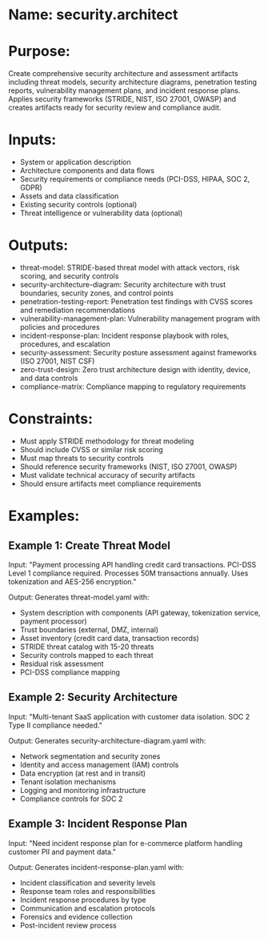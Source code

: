 # Name: security.architect

# Purpose:
Create comprehensive security architecture and assessment artifacts including threat models, security architecture diagrams, penetration testing reports, vulnerability management plans, and incident response plans. Applies security frameworks (STRIDE, NIST, ISO 27001, OWASP) and creates artifacts ready for security review and compliance audit.

# Inputs:
- System or application description
- Architecture components and data flows
- Security requirements or compliance needs (PCI-DSS, HIPAA, SOC 2, GDPR)
- Assets and data classification
- Existing security controls (optional)
- Threat intelligence or vulnerability data (optional)

# Outputs:
- threat-model: STRIDE-based threat model with attack vectors, risk scoring, and security controls
- security-architecture-diagram: Security architecture with trust boundaries, security zones, and control points
- penetration-testing-report: Penetration test findings with CVSS scores and remediation recommendations
- vulnerability-management-plan: Vulnerability management program with policies and procedures
- incident-response-plan: Incident response playbook with roles, procedures, and escalation
- security-assessment: Security posture assessment against frameworks (ISO 27001, NIST CSF)
- zero-trust-design: Zero trust architecture design with identity, device, and data controls
- compliance-matrix: Compliance mapping to regulatory requirements

# Constraints:
- Must apply STRIDE methodology for threat modeling
- Should include CVSS or similar risk scoring
- Must map threats to security controls
- Should reference security frameworks (NIST, ISO 27001, OWASP)
- Must validate technical accuracy of security artifacts
- Should ensure artifacts meet compliance requirements

# Examples:

## Example 1: Create Threat Model
Input: "Payment processing API handling credit card transactions. PCI-DSS Level 1 compliance required. Processes 50M transactions annually. Uses tokenization and AES-256 encryption."

Output: Generates threat-model.yaml with:
- System description with components (API gateway, tokenization service, payment processor)
- Trust boundaries (external, DMZ, internal)
- Asset inventory (credit card data, transaction records)
- STRIDE threat catalog with 15-20 threats
- Security controls mapped to each threat
- Residual risk assessment
- PCI-DSS compliance mapping

## Example 2: Security Architecture
Input: "Multi-tenant SaaS application with customer data isolation. SOC 2 Type II compliance needed."

Output: Generates security-architecture-diagram.yaml with:
- Network segmentation and security zones
- Identity and access management (IAM) controls
- Data encryption (at rest and in transit)
- Tenant isolation mechanisms
- Logging and monitoring infrastructure
- Compliance controls for SOC 2

## Example 3: Incident Response Plan
Input: "Need incident response plan for e-commerce platform handling customer PII and payment data."

Output: Generates incident-response-plan.yaml with:
- Incident classification and severity levels
- Response team roles and responsibilities
- Incident response procedures by type
- Communication and escalation protocols
- Forensics and evidence collection
- Post-incident review process

